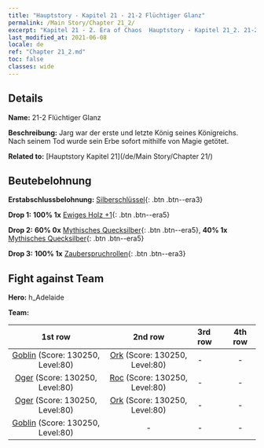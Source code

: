 ```yaml
---
title: "Hauptstory - Kapitel 21 - 21-2 Flüchtiger Glanz"
permalink: /Main Story/Chapter 21_2/
excerpt: "Kapitel 21 - 2. Era of Chaos  Hauptstory - Kapitel 21_2. 21-2 Flüchtiger Glanz"
last_modified_at: 2021-06-08
locale: de
ref: "Chapter 21_2.md"
toc: false
classes: wide
---
```


## Details

 **Name:** 21-2 Flüchtiger Glanz

 **Beschreibung:** Jarg war der erste und letzte König seines Königreichs. Nach seinem Tod wurde sein Erbe sofort mithilfe von Magie getötet.

 **Related to:** [Hauptstory Kapitel 21](/de/Main Story/Chapter 21/)

## Beutebelohnung

 **Erstabschlussbelohnung:** [Silberschlüssel](/ItemsDE/con_693/){: .btn .btn--era3}

 **Drop 1:** **100% 1x** [Ewiges Holz +1](/ItemsDE/mat_69/){: .btn .btn--era5}

 **Drop 2:** **60% 0x** [Mythisches Quecksilber](/ItemsDE/mat_63/){: .btn .btn--era5}, **40% 1x** [Mythisches Quecksilber](/ItemsDE/mat_63/){: .btn .btn--era5}

 **Drop 3:** **100% 1x** [Zauberspruchrollen](/ItemsDE/con_694/){: .btn .btn--era3}


## Fight against Team
 **Hero:** h_Adelaide

 **Team:**


  | 1st row | 2nd row | 3rd row | 4th row |
  |:----:|:----:|:----|:----:|
  | [Goblin](/de/units/Goblin/) (Score: 130250, Level:80)  | [Ork](/de/units/Orc/) (Score: 130250, Level:80)  | - | - |
  | [Oger](/de/units/Ogre/) (Score: 130250, Level:80)  | [Roc](/de/units/Roc/) (Score: 130250, Level:80)  | - | - |
  | [Oger](/de/units/Ogre/) (Score: 130250, Level:80)  | [Ork](/de/units/Orc/) (Score: 130250, Level:80)  | - | - |
  | [Goblin](/de/units/Goblin/) (Score: 130250, Level:80)  | - | - | - |


